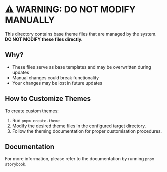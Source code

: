 # ⚠️ WARNING: DO NOT MODIFY MANUALLY

This directory contains base theme files that are managed by the system. **DO NOT MODIFY these files directly.**

## Why?

- These files serve as base templates and may be overwritten during updates
- Manual changes could break functionality
- Your changes may be lost in future updates

## How to Customize Themes

To create custom themes:

1. Run `pnpm create-theme`
2. Modify the desired theme files in the configured target directory.
3. Follow the theming documentation for proper customisation procedures.

## Documentation

For more information, please refer to the documentation by running `pnpm storybook`.
